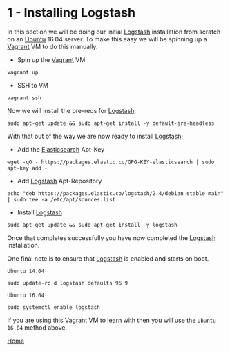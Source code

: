1 - Installing Logstash
=======================

In this section we will be doing our initial [Logstash] installation from
scratch on an [Ubuntu] 16.04 server. To make this easy we will be spinning up
a [Vagrant] VM to do this manually.

* Spin up the [Vagrant] VM
```
vagrant up
```
* SSH to VM
```
vagrant ssh
```

Now we will install the pre-reqs for [Logstash]:

```
sudo apt-get update && sudo apt-get install -y default-jre-headless
```

With that out of the way we are now ready to install [Logstash]:

* Add the [Elasticsearch] Apt-Key
```
wget -qO - https://packages.elastic.co/GPG-KEY-elasticsearch | sudo apt-key add -
```
* Add [Logstash] Apt-Repository
```
echo "deb https://packages.elastic.co/logstash/2.4/debian stable main" | sudo tee -a /etc/apt/sources.list
```
* Install [Logstash]
```
sudo apt-get update && sudo apt-get install -y logstash
```

Once that completes successfully you have now completed the [Logstash]
installation.

One final note is to ensure that [Logstash] is enabled and starts on boot.

`Ubuntu 14.04`
```
sudo update-rc.d logstash defaults 96 9
```
`Ubuntu 16.04`
```
sudo systemctl enable logstash
```
If you are using this [Vagrant] VM to learn with then you will use the
`Ubuntu 16.04` method above.

[Home](../README.md)

[Elasticsearch]: <https://www.elastic.co/products/elasticsearch>
[Logstash]: <https://www.elastic.co/products/logstash>
[Ubuntu]: <https://www.ubuntu.com/>
[Vagrant]: <https://www.vagrantup.com/>

